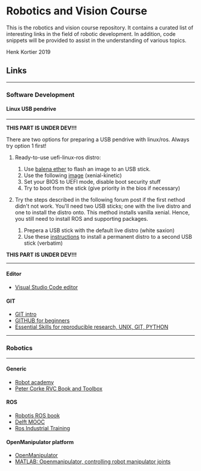 # Robotics and Vision Course

This is the robotics and vision course repository. It contains a curated list of interesting links in the field of robotic development. In addition, code snippets will be provided to assist in the understanding of various topics.

Henk Kortier 2019

## Links

---

### Software Development

#### Linux USB pendrive

----

**THIS PART IS UNDER DEV!!!**

There are two options for preparing a USB pendrive with linux/ros.
Always try option 1 first!

1. Ready-to-use uefi-linux-ros distro:
   1. Use [balena ether](https://www.balena.io/etcher/) to flash an image to an USB stick.
   2. Use the following [image](https://www.dropbox.com/s/2ychkkd6a3p0237/verbatim_ubuntu_uefi.img?dl=0) (xenial-kinetic)
   3. Set your BIOS to UEFI mode, disable boot security stuff
   4. Try to boot from the stick (give priority in the bios if necessary)

2. Try the steps described in the following forum post if the first nethod didn't not work. You'll need two USB sticks; one with the live distro and one to install the distro onto. This method installs vanilla xenial. Hence, you still need to install ROS and supporting packages.
   1. Prepera a USB stick with the default live distro (white saxion)
   2. Use these [instructions](https://askubuntu.com/questions/16988/how-do-i-install-ubuntu-to-a-usb-key-without-using-startup-disk-creator/942312#942312) to install a permanent distro to a second USB stick (verbatim)

**THIS PART IS UNDER DEV!!!**

----

#### Editor

- [Visual Studio Code editor](https://code.visualstudio.com)

#### GIT

- [GIT intro](https://www.slideshare.net/YanVugenfirer/introduction-to-git-69958365)
- [GITHUB for beginners](https://www.slideshare.net/HubSpot/git-101-git-and-github-for-beginners)
- [Essential Skills for reproducible research, UNIX, GIT, PYTHON](https://barbagroup.github.io/essential_skills_RRC/)

---

### Robotics

---

#### Generic

- [Robot academy](https://robotacademy.net.au)
- [Peter Corke RVC Book and Toolbox](http://petercorke.com/wordpress/)

#### ROS

- [Robotis ROS book](http://www.pishrobot.com/wp-content/uploads/2018/02/ROS-robot-programming-book-by-turtlebo3-developers-EN.pdf)
- [Delft MOOC](https://online-learning.tudelft.nl/courses/hello-real-world-with-ros-robot-operating-systems/)
- [Ros Industrial Training](https://industrial-training-master.readthedocs.io/en/kinetic/)


#### OpenManipulator platform

- [OpenManipulator](http://emanual.robotis.com/docs/en/platform/openmanipulator_x/overview/)
- [MATLAB: Openmanipulator, controlling robot manipulator joints](https://www.youtube.com/watch?v=cmgOqrd2yiY)

